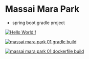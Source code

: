 # Massai Mara Park

+ spring boot gradle project

[![Hello World!!](https://github.com/jisoo-dev/massai_mara_park01/actions/workflows/01helloworld.yaml/badge.svg)](https://github.com/jisoo-dev/massai_mara_park01/actions/workflows/01helloworld.yaml)

[![massai mara park 01 gradle build](https://github.com/jisoo-dev/massai_mara_park01/actions/workflows/02mmpark01_gradle_build.yaml/badge.svg)](https://github.com/jisoo-dev/massai_mara_park01/actions/workflows/02mmpark01_gradle_build.yaml)

[![massai mara park 01 dockerfile build](https://github.com/jisoo-dev/massai_mara_park01/actions/workflows/03mmpark01_dockerfile.yaml/badge.svg)](https://github.com/jisoo-dev/massai_mara_park01/actions/workflows/03mmpark01_dockerfile.yaml)
